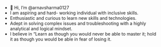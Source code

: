 - 👋 Hi, I’m @arnavsharma0127
-  I am aspiring and hard- working individual with inclusive skills.
-  Enthusiastic and curious to learn new skills and technologies. 
-  Adept in solving complex issues and troubleshooting with a highly analytical and logical mindset.
-  I believe in “Learn as though you would never be able to master it; hold it as though you would be able in fear of losing it.  

<!---
arnavsharma0127/arnavsharma0127 is a ✨ special ✨ repository because its `README.md` (this file) appears on your GitHub profile.
You can click the Preview link to take a look at your changes.
--->
